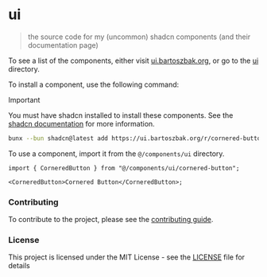 # ui

> the source code for my (uncommon) shadcn components (and their documentation page)

To see a list of the components, either visit [ui.bartoszbak.org](https://ui.bartoszbak.org), or go to the [ui](registry/default/ui) directory.

To install a component, use the following command:

> [!IMPORTANT]
> You must have shadcn installed to install these components. See the [shadcn documentation](https://ui.shadcn.com/docs/installation) for more information.

```bash
bunx --bun shadcn@latest add https://ui.bartoszbak.org/r/cornered-button.json
```

To use a component, import it from the `@/components/ui` directory.

```tsx
import { CorneredButton } from "@/components/ui/cornered-button";

<CorneredButton>Cornered Button</CorneredButton>;
```

### Contributing

To contribute to the project, please see the [contributing guide](https://ui.bartoszbak.org/?item=contributing).

### License

This project is licensed under the MIT License - see the [LICENSE](LICENSE) file for details
